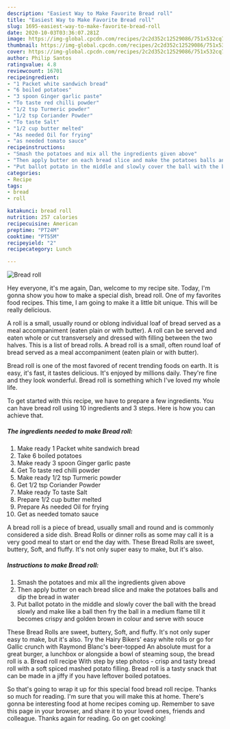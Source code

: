 ```yaml
---
description: "Easiest Way to Make Favorite Bread roll"
title: "Easiest Way to Make Favorite Bread roll"
slug: 1695-easiest-way-to-make-favorite-bread-roll
date: 2020-10-03T03:36:07.281Z
image: https://img-global.cpcdn.com/recipes/2c2d352c12529086/751x532cq70/bread-roll-recipe-main-photo.jpg
thumbnail: https://img-global.cpcdn.com/recipes/2c2d352c12529086/751x532cq70/bread-roll-recipe-main-photo.jpg
cover: https://img-global.cpcdn.com/recipes/2c2d352c12529086/751x532cq70/bread-roll-recipe-main-photo.jpg
author: Philip Santos
ratingvalue: 4.8
reviewcount: 16701
recipeingredient:
- "1 Packet white sandwich bread"
- "6 boiled potatoes"
- "3 spoon Ginger garlic paste"
- "To taste red chilli powder"
- "1/2 tsp Turmeric powder"
- "1/2 tsp Coriander Powder"
- "To taste Salt"
- "1/2 cup butter melted"
- "As needed Oil for frying"
- "as needed tomato sauce"
recipeinstructions:
- "Smash the potatoes and mix all the ingredients given above"
- "Then apply butter on each bread slice and make the potatoes balls and dip the bread in water"
- "Put ballot potato in the middle and slowly cover the ball with the bread slowly and make like a ball then fry the ball in a medium flame till it becomes crispy and golden brown in colour and serve with souce"
categories:
- Recipe
tags:
- bread
- roll

katakunci: bread roll 
nutrition: 257 calories
recipecuisine: American
preptime: "PT24M"
cooktime: "PT55M"
recipeyield: "2"
recipecategory: Lunch

---
```



![Bread roll](https://img-global.cpcdn.com/recipes/2c2d352c12529086/751x532cq70/bread-roll-recipe-main-photo.jpg)

Hey everyone, it's me again, Dan, welcome to my recipe site. Today, I'm gonna show you how to make a special dish, bread roll. One of my favorites food recipes. This time, I am going to make it a little bit unique. This will be really delicious.

A roll is a small, usually round or oblong individual loaf of bread served as a meal accompaniment (eaten plain or with butter). A roll can be served and eaten whole or cut transversely and dressed with filling between the two halves. This is a list of bread rolls. A bread roll is a small, often round loaf of bread served as a meal accompaniment (eaten plain or with butter).

Bread roll is one of the most favored of recent trending foods on earth. It is easy, it's fast, it tastes delicious. It's enjoyed by millions daily. They're fine and they look wonderful. Bread roll is something which I've loved my whole life.


To get started with this recipe, we have to prepare a few ingredients. You can have bread roll using 10 ingredients and 3 steps. Here is how you can achieve that.

<!--inarticleads1-->

##### The ingredients needed to make Bread roll:

1. Make ready 1 Packet white sandwich bread
1. Take 6 boiled potatoes
1. Make ready 3 spoon Ginger garlic paste
1. Get To taste red chilli powder
1. Make ready 1/2 tsp Turmeric powder
1. Get 1/2 tsp Coriander Powder
1. Make ready To taste Salt
1. Prepare 1/2 cup butter melted
1. Prepare As needed Oil for frying
1. Get as needed tomato sauce


A bread roll is a piece of bread, usually small and round and is commonly considered a side dish. Bread Rolls or dinner rolls as some may call it is a very good meal to start or end the day with. These Bread Rolls are sweet, buttery, Soft, and fluffy. It&#39;s not only super easy to make, but it&#39;s also. 

<!--inarticleads2-->

##### Instructions to make Bread roll:

1. Smash the potatoes and mix all the ingredients given above
1. Then apply butter on each bread slice and make the potatoes balls and dip the bread in water
1. Put ballot potato in the middle and slowly cover the ball with the bread slowly and make like a ball then fry the ball in a medium flame till it becomes crispy and golden brown in colour and serve with souce


These Bread Rolls are sweet, buttery, Soft, and fluffy. It&#39;s not only super easy to make, but it&#39;s also. Try the Hairy Bikers&#39; easy white rolls or go for Gallic crunch with Raymond Blanc&#39;s beer-topped An absolute must for a great burger, a lunchbox or alongside a bowl of steaming soup, the bread roll is a. Bread roll recipe With step by step photos - crisp and tasty bread roll with a soft spiced mashed potato filling. Bread roll is a tasty snack that can be made in a jiffy if you have leftover boiled potatoes. 

So that's going to wrap it up for this special food bread roll recipe. Thanks so much for reading. I'm sure that you will make this at home. There's gonna be interesting food at home recipes coming up. Remember to save this page in your browser, and share it to your loved ones, friends and colleague. Thanks again for reading. Go on get cooking!
